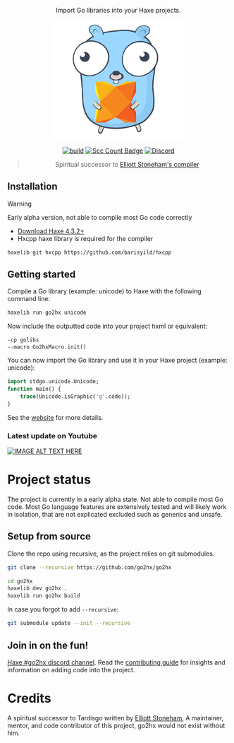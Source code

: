 <div align="center">

Import Go libraries into your Haxe projects.

<img src="extra/images/logo.svg" width="300"/>

[![build](https://github.com/go2hx/go2hx/actions/workflows/main.yml/badge.svg)](https://github.com/go2hx/go2hx/actions/workflows/main.yml) [![Scc Count Badge](https://sloc.xyz/github/go2hx/go2hx/)](https://github.com/go2hx/go2hx/) [![Discord](https://img.shields.io/discord/162395145352904705.svg?logo=discord)](https://discord.gg/jgPcqC7DY2)

> Spiritual successor to [Elliott Stoneham's compiler](#credits)

</div>

## Installation

> [!WARNING]  
> Early alpha version, not able to compile most Go code correctly


* [Download Haxe 4.3.2+](https://build.haxe.org/builds/haxe/)
* Hxcpp haxe library is required for the compiler


```sh
haxelib git hxcpp https://github.com/barisyild/hxcpp
```

## Getting started

Compile a Go library (example: unicode) to Haxe with the following command line:
```sh
haxelib run go2hx unicode
```

Now include the outputted code into your project hxml or equivalent:
```hxml
-cp golibs
--macro Go2hxMacro.init()
```

You can now import the Go library and use it in your Haxe project (example: unicode):
```haxe
import stdgo.unicode.Unicode;
function main() {
    trace(Unicode.isGraphic('g'.code));
}
```

See the [website](https://go2hx.github.io) for more details.


### Latest update on Youtube
[![IMAGE ALT TEXT HERE](https://img.youtube.com/vi/qVaynJJ941M/0.jpg)](https://www.youtube.com/watch?v=qVaynJJ941M)

# Project status

The project is currently in a early alpha state. Not able to compile most Go code. Most Go language features are extensively tested and will likely work in isolation, that are not explicated excluded such as generics and unsafe.

## Setup from source

Clone the repo using recursive, as the project relies on git submodules.
```sh
git clone --recursive https://github.com/go2hx/go2hx
```

```sh
cd go2hx
haxelib dev go2hx .
haxelib run go2hx build
```

In case you forgot to add ``--recursive``:
```sh
git submodule update --init --recursive
```

## Join in on the fun!

[Haxe #go2hx discord channel](https://discord.gg/jgPcqC7DY2).
Read the [contributing guide](./CONTRIBUTING.MD) for insights and information on adding code into the project.

# Credits

A spiritual successor to Tardisgo written by [Elliott Stoneham](https://github.com/elliott5),
A maintainer, mentor, and code contributor of this project, go2hx would not exist without him.